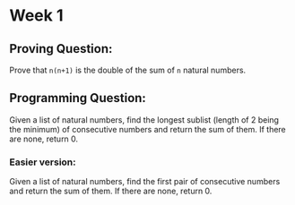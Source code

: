 # Week 1

## Proving Question:

Prove that `n(n+1)` is the double of the sum of `n` natural numbers.

## Programming Question:

Given a list of natural numbers, find the longest sublist (length of 2 being the minimum) of consecutive numbers and return the sum of them. If there are none, return 0.

### Easier version:

Given a list of natural numbers, find the first pair of consecutive numbers and return the sum of them. If there are none, return 0.
